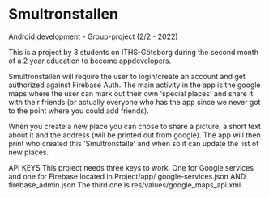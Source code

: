 # Smultronstallen

Android development - Group-project (2/2 - 2022)


This is a project by 3 students on ITHS-Göteborg during the second month of a 2 year education to become appdevelopers. 

Smultronstallen will require the user to login/create an account and get authorized against Firebase Auth. 
The main activity in the app is the google maps where the user can mark out their own 'special places' and share it with their friends 
(or actually everyone who has the app since we never got to the point where you could add friends).

When you create a new place you can chose to share a picture, a short text about it and the address (will be printed out from google).
The app will then print who created this 'Smultronstalle' and when so it can update the list of new places.


API KEYS
This project needs three keys to work. One for Google services and one for Firebase located in Project/app/ google-services.json AND firebase_admin.json
The third one is res/values/google_maps_api.xml
